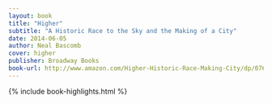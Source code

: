 ```yaml
---
layout: book
title: "Higher"
subtitle: "A Historic Race to the Sky and the Making of a City"
date: 2014-06-05
author: Neal Bascomb
cover: higher
publisher: Broadway Books
book-url: http://www.amazon.com/Higher-Historic-Race-Making-City/dp/0767912683
---
```


{% include book-highlights.html %}
